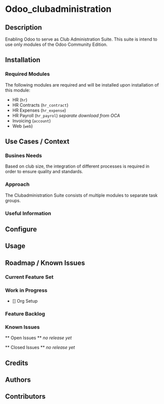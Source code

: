 # Odoo_clubadministration

## Description
Enabling Odoo to serve as Club Administration Suite. This suite is intend to use only modules of the Odoo Community Edition.

## Installation
### Required Modules
The following modules are required and will be installed upon installation of this module:
* HR (`hr`)
* HR Contracts (`hr_contract`)
* HR Expenses (`hr_expense`)
* HR Payroll (`hr_payrol`) _separate download from OCA_
* Invoicing (`account`)
* Web (`web`)

## Use Cases / Context
### Busines Needs
Based on club size, the integration of different processes is required in order to ensure quality and standards.

### Approach
The Clubadministration Suite consists of multiple modules to separate task groups.

### Useful Information

## Configure

## Usage

## Roadmap / Known Issues

### Current Feature Set

### Work in Progress
- [] Org Setup

### Feature Backlog

### Known Issues
** Open Issues **
_no release yet_

** Closed Issues **
_no release yet_

## Credits

## Authors

## Contributors
